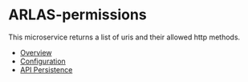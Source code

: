# ARLAS-permissions
This microservice returns a list of uris and their allowed http methods.
  - [Overview](docs/arlas-permissions-server-overview.md)  
  - [Configuration](docs/arlas-permissions-server-configuration.md)  
  - [API Persistence](docs/arlas-api-permissions.md)  